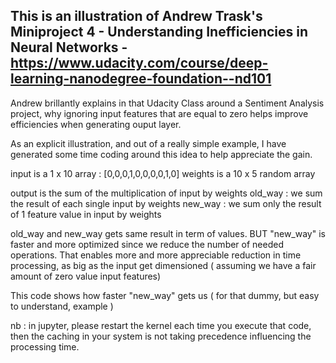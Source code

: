 ## This is an illustration of Andrew Trask's Miniproject 4 - Understanding Inefficiencies in Neural Networks - https://www.udacity.com/course/deep-learning-nanodegree-foundation--nd101

Andrew brillantly explains in that Udacity Class around a Sentiment Analysis project, why ignoring input features that are equal to zero helps improve efficiencies when generating ouput layer.

As an explicit illustration, and out of a really simple example,
I have generated some time coding around this idea to help appreciate the gain.

input is a 1 x 10 array : [0,0,0,1,0,0,0,0,1,0]
weights is a 10 x 5 random array

output is the sum of the multiplication of input by weights
old_way : we sum the result of each single input by weights
new_way : we sum only the result of 1 feature value in input by weights

old_way and new_way gets same result in term of values.
BUT "new_way" is faster and more optimized since we reduce the number of needed operations.
That enables more and more appreciable reduction in time processing, as big as the input get dimensioned ( assuming we have a fair amount of zero value input features)

This code shows how faster "new_way" gets us ( for that dummy, but easy to understand, example )

nb : in jupyter, please restart the kernel each time you execute that code, then the caching in your system is not taking precedence influencing the processing time.